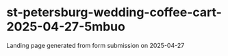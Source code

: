 # st-petersburg-wedding-coffee-cart-2025-04-27-5mbuo
Landing page generated from form submission on 2025-04-27
